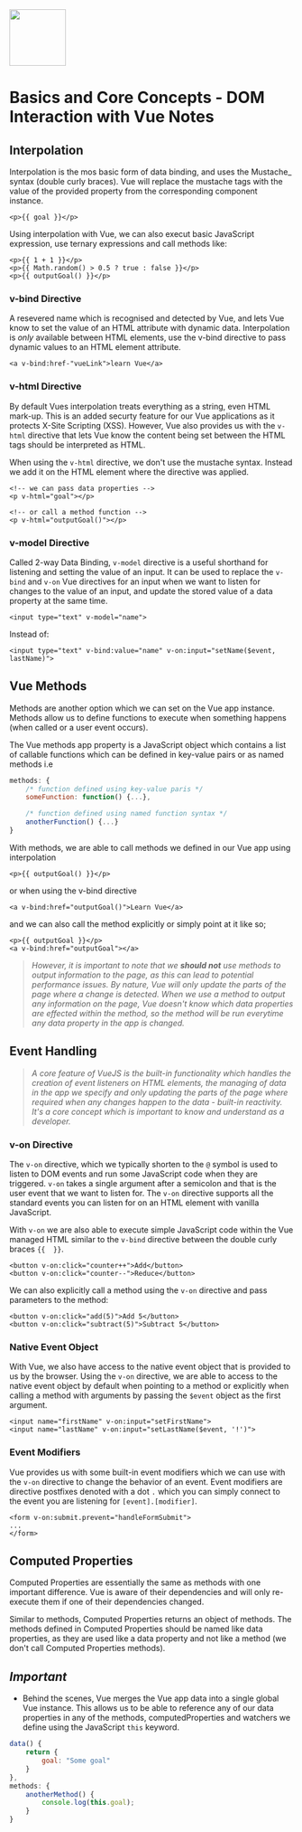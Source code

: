 <img src="https://cdn.iconscout.com/icon/free/png-256/vue-282497.png" width="100">

# Basics and Core Concepts - DOM Interaction with Vue Notes

## Interpolation
Interpolation is the mos basic form of data binding, and uses the Mustache_ syntax (double curly braces). Vue will replace the mustache tags with the value of the provided property from the corresponding component instance.
```
<p>{{ goal }}</p>
```
Using interpolation with Vue, we can also execut basic JavaScript expression, use ternary expressions and call methods like:
```
<p>{{ 1 + 1 }}</p>
<p>{{ Math.random() > 0.5 ? true : false }}</p>
<p>{{ outputGoal() }}</p>
```

### v-bind Directive
A resevered name which is recognised and detected by Vue, and lets Vue know to set the value of an HTML attribute with dynamic data.
Interpolation is *only* available between HTML elements, use the v-bind directive to pass dynamic values to an HTML element attribute.
```
<a v-bind:href-"vueLink">learn Vue</a>
```

### v-html Directive
By default Vues interpolation treats everything as a string, even HTML mark-up. This is an added securty feature for our Vue applications as it protects
X-Site Scripting (XSS). However, Vue also provides us with the `v-html` directive that lets Vue know the content being set between the HTML tags should
be interpreted as HTML.

When using the `v-html` directive, we don't use the mustache syntax. Instead we add it on the HTML element where the directive was applied.
```
<!-- we can pass data properties -->
<p v-html="goal"></p>

<!-- or call a method function -->
<p v-html="outputGoal()"></p>
```

### v-model Directive
Called 2-way Data Binding, `v-model` directive is a useful shorthand for listening and setting the value of an input. It can be used to replace the `v-bind` and `v-on` Vue directives for an input
when we want to listen for changes to the value of an input, and update the stored value of a data property at the same time.
```
<input type="text" v-model="name">
```
Instead of:
```
<input type="text" v-bind:value="name" v-on:input="setName($event, lastName)">
```

## Vue Methods
Methods are another option which we can set on the Vue app instance. Methods allow us to define functions to execute when something happens (when called or a user event occurs).

The Vue methods app property is a JavaScript object which contains a list of callable functions which can be defined in key-value pairs or as named methods i.e
```javascript
methods: {
    /* function defined using key-value paris */
    someFunction: function() {...},

    /* function defined using named function syntax */
    anotherFunction() {...}
}
```
With methods, we are able to call methods we defined in our Vue app using interpolation
```
<p>{{ outputGoal() }}</p>
```
or when using the v-bind directive
```
<a v-bind:href="outputGoal()">Learn Vue</a>
```
and we can also call the method explicitly or simply point at it like so;
```
<p>{{ outputGoal }}</p>
<a v-bind:href="outputGoal"></a>
```

>_However, it is important to note that we **should not** use methods to output information to the page, as this can lead to potential performance issues. By nature, Vue will only update the parts of the page where a change is detected. When we use a method to output any information on the page, Vue doesn't know which data properties are effected within the method, so the method will be run everytime any data property in the app is changed._


## Event Handling
>_A core feature of VueJS is the built-in functionality which handles the creation of event listeners on HTML elements, the managing of data in the app we specify
and only updating the parts of the page where required when any changes happen to the data - built-in reactivity.
It's a core concept which is important to know and understand as a developer._

### v-on Directive
The `v-on` directive, which we typically shorten to the `@` symbol is used to listen to DOM events and run some JavaScript code when they are triggered. `v-on` takes a single argument after a semicolon and that is
the user event that we want to listen for. The `v-on` directive supports all the standard events you can listen for on an HTML element with vanilla JavaScript.

With `v-on` we are also able to execute simple JavaScript code within the Vue managed HTML similar to the `v-bind` directive between the double curly braces `{{  }}`.
```
<button v-on:click="counter++">Add</button>
<button v-on:click="counter--">Reduce</button>
```

We can also explicitly call a method using the `v-on` directive and pass parameters to the method:
```
<button v-on:click="add(5)">Add 5</button>
<button v-on:click="subtract(5)">Subtract 5</button>
```

### Native Event Object
With Vue, we also have access to the native event object that is provided to us by the browser. Using the `v-on` directive, we are able to access to the native event object 
by default when pointing to a method or explicitly when calling a method with arguments by passing the `$event` object as the first argument.
```
<input name="firstName" v-on:input="setFirstName">
<input name="lastName" v-on:input="setLastName($event, '!')">
```

### Event Modifiers
Vue provides us with some built-in event modifiers which we can use with the `v-on` directive to change the behavior of an event. Event modifiers are directive postfixes
denoted with a dot `.` which you can simply connect to the event you are listening for `[event].[modifier]`.
```
<form v-on:submit.prevent="handleFormSubmit">
...
</form>
```


## Computed Properties
Computed Properties are essentially the same as methods with one important difference. Vue is aware of their dependencies and will only re-execute them if one of their dependencies changed.

Similar to methods, Computed Properties returns an object of methods. The methods defined in Computed Properties should be named like data properties, as they are used like a data 
property and not like a method (we don't call Computed Properties methods).


## _Important_
- Behind the scenes, Vue merges the Vue app data into a single global Vue instance. This allows us to be able to reference any of our data properties in any of the methods, 
computedProperties and watchers we define using the JavaScript `this` keyword.
```javascript
data() {
    return {
        goal: "Some goal"
    }
},
methods: {
    anotherMethod() {
        console.log(this.goal);
    }
}
```

